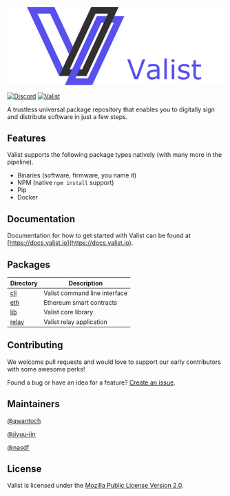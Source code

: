 [![Logo](./assets/Logo.png)](https://valist.io)

[![Discord](https://img.shields.io/discord/785535462311591976)](https://discord.com/channels/785535462311591976)
[![Valist](https://img.shields.io/badge/valist-published-blue)](https://app.valist.io/valist)

A trustless universal package repository that enables you to digitally sign and distribute software in just a few steps.

## Features

Valist supports the following package types natively (with many more in the pipeline).

* Binaries (software, firmware, you name it)
* NPM (native `npm install` support)
* Pip
* Docker

## Documentation

Documentation for how to get started with Valist can be found at [https://docs.valist.io](https://docs.valist.io).

## Packages

| Directory        | Description                   |
| ---------------- | ----------------------------- |
| [cli](./cli)     | Valist command line interface |
| [eth](./eth)     | Ethereum smart contracts      |
| [lib](./lib)     | Valist core library           |
| [relay](./relay) | Valist relay application      |

## Contributing

We welcome pull requests and would love to support our early contributors with some awesome perks!

Found a bug or have an idea for a feature? [Create an issue](https://github.com/valist-io/valist/issues/new).

## Maintainers

[@awantoch](https://github.com/awantoch)

[@jiyuu-jin](https://github.com/jiyuu-jin)

[@nasdf](https://github.com/nasdf)

## License

Valist is licensed under the [Mozilla Public License Version 2.0](https://www.mozilla.org/en-US/MPL/2.0/).
